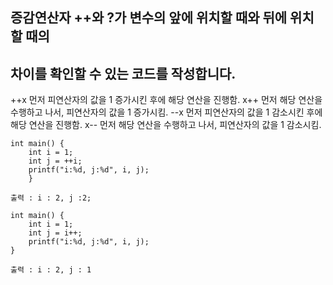 ﻿## 증감연산자 ++와 ?가 변수의 앞에 위치할 때와 뒤에 위치할 때의 
## 차이를 확인할 수 있는 코드를 작성합니다.




++x	먼저 피연산자의 값을 1 증가시킨 후에 해당 연산을 진행함.
x++	먼저 해당 연산을 수행하고 나서, 피연산자의 값을 1 증가시킴.
--x	먼저 피연산자의 값을 1 감소시킨 후에 해당 연산을 진행함.
x--	먼저 해당 연산을 수행하고 나서, 피연산자의 값을 1 감소시킴.
```
int main() {
    int i = 1;
    int j = ++i;
    printf("i:%d, j:%d", i, j);
    }

출력 : i : 2, j :2;
```
```
int main() {
    int i = 1;
    int j = i++;
    printf("i:%d, j:%d", i, j);
}

출력 : i : 2, j : 1
```